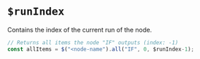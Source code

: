 # `$runIndex`

Contains the index of the current run of the node.

```typescript
// Returns all items the node "IF" outputs (index: -1)
const allItems = $("<node-name").all("IF", 0, $runIndex-1);
```
